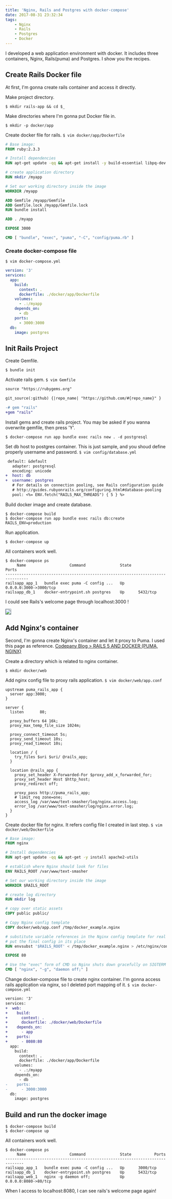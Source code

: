 ```yaml
---
title: 'Nginx, Rails and Postgres with docker-compose'
date: 2017-08-31 23:32:34
tags:
    - Nginx
    - Rails
    - Postgres
    - Docker
---
```


I developed a web application environment with docker.
It includes three containers, Nginx, Rails(puma) and Postgres.
I show you the recipes.

## Create Rails Docker file

At first, I'm gonna create rails container and access it directly.

Make project directory.
```console
$ mkdir rails-app && cd $_
```
Make directories where I'm gonna put Docker file in.
```console
$ mkdir -p docker/app
```
Create docker file for rails.
`$ vim docker/app/Dockerfile`
```dockerfile
# Base image:
FROM ruby:2.3.3

# Install dependencies
RUN apt-get update -qq && apt-get install -y build-essential libpq-dev nodejs

# create application directory
RUN mkdir /myapp

# Set our working directory inside the image
WORKDIR /myapp

ADD Gemfile /myapp/Gemfile
ADD Gemfile.lock /myapp/Gemfile.lock
RUN bundle install

ADD . /myapp

EXPOSE 3000

CMD [ "bundle", "exec", "puma", "-C", "config/puma.rb" ]
```

### Create docker-compose file

`$ vim docker-compose.yml`
```yml
version: '3'
services:
  app:
    build:
      context: .
      dockerfile: ./docker/app/Dockerfile
    volumes:
      - .:/myapp
    depends_on:
      - db
    ports:
      - 3000:3000
  db:
    image: postgres
```

## Init Rails Project

Create Gemfile.
```console
$ bundle init
```

Activate rails gem.
`$ vim Gemfile`
```diff
source "https://rubygems.org"

git_source(:github) {|repo_name| "https://github.com/#{repo_name}" }

-# gem "rails"
+gem "rails"
```

Install gems and create rails project.
You may be asked if you wanna overwrite gemfile, then press 'Y'.
```console
$ docker-compose run app bundle exec rails new . -d postgresql
```

Set db host to postgres container.
This is just sample, and you shoud define properly username and password.
`$ vim config/database.yml`
```diff
 default: &default
   adapter: postgresql
   encoding: unicode
+  host: db
+  username: postgres
   # For details on connection pooling, see Rails configuration guide
   # http://guides.rubyonrails.org/configuring.html#database-pooling
   pool: <%= ENV.fetch("RAILS_MAX_THREADS") { 5 } %>
```

Build docker image and create database.
```console
$ docker-compose build
$ docker-compose run app bundle exec rails db:create RAILS_ENV=production
```

Run application.
```console
$ docker-compose up
```

All containers work well.
```console
$ docker-compose ps
     Name                   Command               State           Ports
--------------------------------------------------------------------------------
railsapp_app_1   bundle exec puma -C config ...   Up      0.0.0.0:3000->3000/tcp
railsapp_db_1    docker-entrypoint.sh postgres    Up      5432/tcp
```

I could see Rails's welcome page through localhost:3000 !

<img src="{% asset_path rails_welcome_page.png %}" style="border: 1px solid LightSlateGray" />

## Add Nginx's container

Second, I'm gonna create Nginx's container and let it proxy to Puma.
I used this page as reference.
[Codepany Blog > RAILS 5 AND DOCKER (PUMA, NGINX)](http://codepany.com/blog/rails-5-and-docker-puma-nginx/)

Create a directory which is related to nginx container.
```console
$ mkdir docker/web
```

Add nginx config file to proxy rails application.
`$ vim docker/web/app.conf`
```nginx
upstream puma_rails_app {
  server app:3000;
}

server {
  listen       80;

  proxy_buffers 64 16k;
  proxy_max_temp_file_size 1024m;

  proxy_connect_timeout 5s;
  proxy_send_timeout 10s;
  proxy_read_timeout 10s;

  location / {
    try_files $uri $uri/ @rails_app;
  }

  location @rails_app {
    proxy_set_header X-Forwarded-For $proxy_add_x_forwarded_for;
    proxy_set_header Host $http_host;
    proxy_redirect off;

    proxy_pass http://puma_rails_app;
    # limit_req zone=one;
    access_log /var/www/text-smasher/log/nginx.access.log;
    error_log /var/www/text-smasher/log/nginx.error.log;
  }
}
```

Create docker file for nginx.
It refers config file I created in last step.
`$ vim docker/web/Dockerfile`
```dockerfile
# Base image:
FROM nginx

# Install dependencies
RUN apt-get update -qq && apt-get -y install apache2-utils

# establish where Nginx should look for files
ENV RAILS_ROOT /var/www/text-smasher

# Set our working directory inside the image
WORKDIR $RAILS_ROOT

# create log directory
RUN mkdir log

# copy over static assets
COPY public public/

# Copy Nginx config template
COPY docker/web/app.conf /tmp/docker_example.nginx

# substitute variable references in the Nginx config template for real values from the environment
# put the final config in its place
RUN envsubst '$RAILS_ROOT' < /tmp/docker_example.nginx > /etc/nginx/conf.d/default.conf

EXPOSE 80

# Use the "exec" form of CMD so Nginx shuts down gracefully on SIGTERM (i.e. `docker stop`)
CMD [ "nginx", "-g", "daemon off;" ]
```

Change docker-compose file to create nginx container.
I'm gonna access rails application via nginx, so I deleted port mapping of it.
`$ vim docker-compose.yml`
```diff
version: '3'
services:
+  web:
+    build:
+      context: .
+      dockerfile: ./docker/web/Dockerfile
+    depends_on:
+      - app
+    ports:
+      - 8080:80
  app:
    build:
      context: .
      dockerfile: ./docker/app/Dockerfile
    volumes:
      - .:/myapp
    depends_on:
      - db
-    ports:
-      - 3000:3000
  db:
    image: postgres
```

## Build and run the docker image

```console
$ docker-compose build
$ docker-compose up
```

All containers work well.
```console
$ docker-compose ps
     Name                   Command               State          Ports
------------------------------------------------------------------------------
railsapp_app_1   bundle exec puma -C config ...   Up      3000/tcp
railsapp_db_1    docker-entrypoint.sh postgres    Up      5432/tcp
railsapp_web_1   nginx -g daemon off;             Up      0.0.0.0:8080->80/tcp
```

When I access to localhost:8080, I can see rails's welcome page again!
